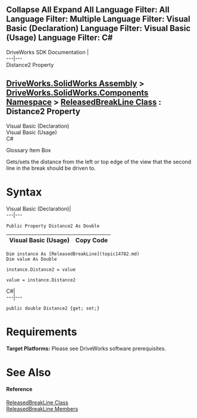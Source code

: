 Collapse All Expand All Language Filter: All  Language Filter: Multiple  Language Filter: Visual Basic (Declaration) Language Filter: Visual Basic (Usage) Language Filter: C#  
---  
DriveWorks SDK Documentation  |   
---|---  
Distance2 Property   
  
[DriveWorks.SolidWorks Assembly](topic13342.md) > [DriveWorks.SolidWorks.Components Namespace](topic13925.md) > [ReleasedBreakLine Class](topic14782.md) : Distance2 Property  
---  
  
Visual Basic (Declaration)    
Visual Basic (Usage)    
C# 

Glossary Item Box

Gets/sets the distance from the left or top edge of the view that the second line in the break should be driven to. 

# Syntax

Visual Basic (Declaration)|   
---|---  
      
    
    Public Property Distance2 As Double  
  
Visual Basic (Usage)| Copy Code  
---|---  
      
    
    Dim instance As [ReleasedBreakLine](topic14782.md)
    Dim value As Double
     
    instance.Distance2 = value
     
    value = instance.Distance2  
  
C#|   
---|---  
      
    
    public double Distance2 {get; set;}  
  
# Requirements

**Target Platforms:** Please see DriveWorks software prerequisites.

# See Also

#### Reference

[ReleasedBreakLine Class](topic14782.md)   
[ReleasedBreakLine Members](topic14783.md)


